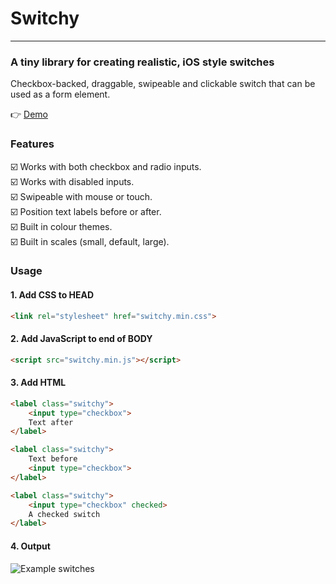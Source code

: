 # Switchy
---

### A tiny library for creating realistic, iOS style switches

Checkbox-backed, draggable, swipeable and clickable switch that can be used as a form element.

👉 [Demo](http://3rror404.github.io/switchy/demo)

### Features

☑️ Works with both checkbox and radio inputs.  
☑️ Works with disabled inputs.  
☑️ Swipeable with mouse or touch.  
☑️ Position text labels before or after.  
☑️ Built in colour themes.  
☑️ Built in scales (small, default, large).  

### Usage

#### 1. Add CSS to HEAD
```html
<link rel="stylesheet" href="switchy.min.css">
```

#### 2. Add JavaScript to end of BODY
```html
<script src="switchy.min.js"></script>
```

#### 3. Add HTML
```html
<label class="switchy">
    <input type="checkbox">
    Text after
</label>

<label class="switchy">
    Text before
    <input type="checkbox">
</label>

<label class="switchy">
    <input type="checkbox" checked>
    A checked switch
</label>
````

#### 4. Output

<img src="/3rror404/switchy/blob/main/demo/example-switches.png?raw=true" alt="Example switches">